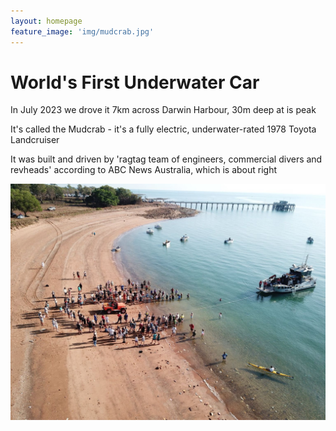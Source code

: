 ```yaml
---
layout: homepage
feature_image: 'img/mudcrab.jpg'
---
```


# World's First Underwater Car

In July 2023 we drove it 7km across Darwin Harbour, 30m deep at is peak

It's called the Mudcrab - it's a fully electric, underwater-rated 1978 Toyota Landcruiser 

It was built and driven by 'ragtag team of engineers, commercial divers and revheads' according to ABC News Australia, which is about right

![Embedding an image](/drone_begin_crossing.jpg)

